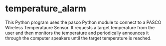 # temperature_alarm
This Python program uses the pasco Python module to connect to a PASCO Wireless Temperataure Sensor. It requests a target temperature from the user and then monitors the temperature and periodically announces it through the computer speakers until the target temperature is reached.
